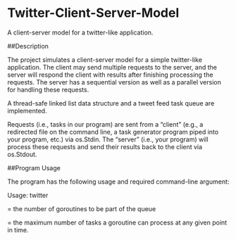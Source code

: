 # Twitter-Client-Server-Model
A client-server model for a twitter-like application. 

##Description

The project simulates a client-server model for a simple twitter-like application. The client may send multiple requests to the server, and the server will respond the client with results after finishing processing the requests. The server has a sequential version as well as a parallel version for handling these requests. 


A thread-safe linked list data structure and a tweet feed task queue are implemented.


Requests (i.e., tasks in our program) are sent from a “client” (e.g., a redirected file on the command line, a task generator program piped into your program, etc.) via os.Stdin. The “server” (i.e., your program) will process these requests and send their results back to the client via os.Stdout.


##Program Usage


The program has the following usage and required command-line argument:


Usage: twitter <number of goroutines> <block size>

<number of goroutines> = the number of goroutines to be part of the queue

<block size> = the maximum number of tasks a goroutine can process at any given point in time.
